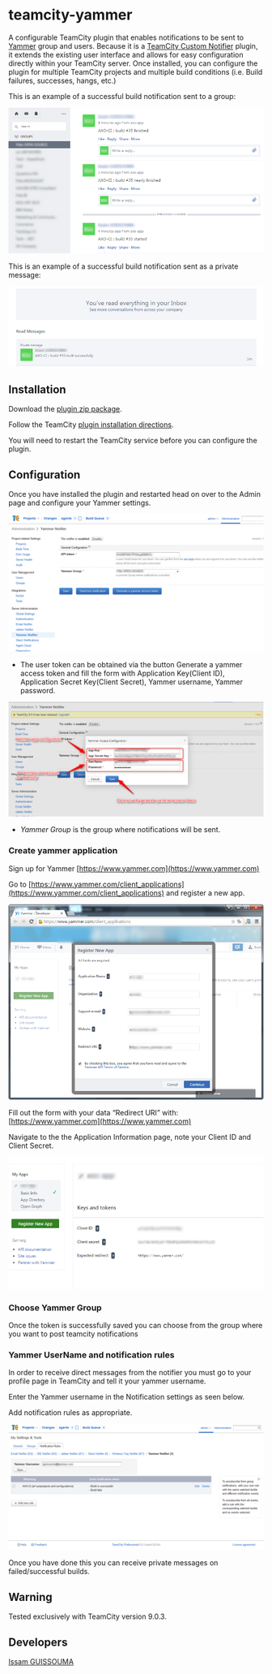 # teamcity-yammer
A configurable TeamCity plugin that enables notifications to be sent to [Yammer](https://www.yammer.com) group and users.
Because it is a [TeamCity Custom Notifier](http://confluence.jetbrains.com/display/TCD9/Custom+Notifier) plugin, it extends the existing user interface and allows for easy configuration directly within your TeamCity server. Once installed, you can configure the plugin for multiple TeamCity projects and multiple build conditions (i.e. Build failures, successes, hangs, etc.)

This is an example of a successful build notification sent to a group:

![Successful Build Notification](/docs/yammer-group-post.png)

This is an example of a successful build notification sent as a private message:

![Successful Build Notification](/docs/yammer-message.png)

## Installation
Download the [plugin zip package](https://github.com/iguissouma/teamcity-yammer-notifier/raw/master/dist/v1.0.0/teamcity-yammer-integration.zip).

Follow the TeamCity [plugin installation directions](http://confluence.jetbrains.com/display/TCD9/Installing+Additional+Plugins).

You will need to restart the TeamCity service before you can configure the plugin.

## Configuration

Once you have installed the plugin and restarted head on over to the Admin page and configure your Yammer settings.

![Admin Page Configuration](/docs/yammer-config-example.png)

- The user token can be obtained via the button Generate a yammer access token and fill the form with Application Key(Client ID), Application Secret Key(Client Secret), Yammer username, Yammer password.

![Generate yammer access token](/docs/generate-yammer-access-token.png)

- *Yammer Group* is the group where notifications will be sent.

### Create yammer application
Sign up for Yammer [https://www.yammer.com](https://www.yammer.com)

Go to [https://www.yammer.com/client_applications](https://www.yammer.com/client_applications) and register a new app.

![Configuration Settings](/docs/yammer-create-app.png)

Fill out the form with your data
“Redirect URI” with: [https://www.yammer.com](https://www.yammer.com)

Navigate to the the Application Information page, note your Client ID and Client Secret.

![Configuration Settings](/docs/yammer-info-app.png)

### Choose Yammer Group
Once the token is successfully saved you can choose from the group where you want to post teamcity notifications

### Yammer UserName and notification rules
In order to receive direct messages from the notifier you must go to your profile page in TeamCity and tell it your yammer username.

Enter the Yammer username in the Notification settings as seen below.

Add notification rules as appropriate.

![Configuration Settings](/docs/user-config-example.png)

Once you have done this you can receive private messages on failed/successful builds.

## Warning

Tested exclusively with TeamCity version 9.0.3.

## Developers

[Issam GUISSOUMA](https://twitter.com/iguissouma)


